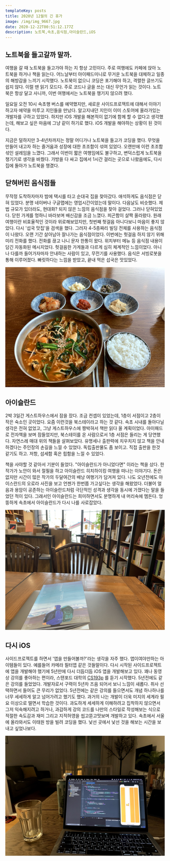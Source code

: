 ```yaml
---
templateKey: posts
title: 2020년 12월의 긴 휴가
image: /img/img_9667.jpg
date: 2020-12-22T00:51:12.177Z
description: 노트북,속초,음식점,아이슬란드,iOS
---
```

## 노트북을 들고갈까 말까.

여행을 갈 때 노트북을 들고가야 하는 지 항상 고민이다. 주로 여행에도 카페에 앉아 노트북을 하거나 책을 읽는다. 어느날부터 아이패드미니로 무거운 노트북을 대체하고 일종의 해방감을 느끼기 시작했다. 노트북이 없으니 코딩은 포기해야 하고, 격렬한 글쓰기도 쉽지 않다. 이럴 땐 읽기 모드다. 주로 코드나 글을 쓰는 대신 무언가 읽는 것이다. 노트북은 항상 달고 사니까, 이번 여행에서는 노트북을 챙기지 않으려 했다.

일요일 오전 10시 속초행 버스를 예약했지만, 새로운 사이드프로잭트에 대해서 이야기 하고자 에약을 미루고 지인들을 만났다. 알고지내던 지인이 이미 스토어에 올라가있는 개발자를 구하고 있었다. 하지만 iOS 개발을 해본적이 없기에 함께 할 수 없다고 생각했는데, 해보고 싶은 마음에 그냥 같이 하기로 했다. iOS 개발을 해야하는 상황이 된 것이다.

지금은 덜하지만 3-4년차까지는 정말 어디가나 노트북을 들고가 코딩을 했다. 무엇을 만들어 내고자 하는 즐거움과 성장에 대한 초조함이 섞여 있었다. 오랜만에 이런 초조함 섞인 설레임을 느꼈다. 그래서 이번이 짧은 여행임에도 불구하고, 변덕스럽게 노트북을 챙기기로 생각을 바꿨다. 가방을 다 싸고 집에서 1시간 걸리는 곳으로 나왔음에도, 다시 집에 돌아가 노트북을 챙겼다.

## 닫혀버린 음식점들

무작정 도착하자마자 밤에 택시를 타고 순대국 집을 찾아갔다. 애석하게도 음식점은 닫혀 있었다. 분명 네이버나 구글맵에는 영업시간이었는데 말이다. 다음날도 비슷했다. 제법 규모가 있더라도, 현대화? 되지 않은 느낌의 음식점을 찾아 걸었다. 그러나 닫혀있었다. 닫힌 가게를 멍하니 바라보며 배신감을 조금 느꼈다. 피곤함이 살짝 올라왔다. 원래 여행이란 비효율적인 것이라 위로해보았지만, 첫번째 헛걸음 아니다보니 마음이 좋지 않았다. 다시 '섭국 맛집'을 검색을 했다. 그러자 4-5층짜리 빌딩 전체를 사용하는 음식점이 나왔다. 오랜 기간 살아남아 잘나가는 음식점이었다. 이번에는 헛걸음 하지 않기 위해 미리 전화를 했다. 전화를 끊고 나니 문자 한통이 왔다. 위치부터 메뉴 등 음식점 내용이 담긴 자동화된 메시지었다. 헛걸음한 가게들과 다르게 심히 체계적인 느낌이었다. 아니나 다를까 들어가자마자 안내하는 사람이 있고, 무전기를 사용했다. 음식은 서빙로봇을 통해 이루어졌다. 빠릿하다는 느낌을 받았고, 끝내 먹은 섭국은 맛있었다.

![](/img/sub-soup.jpg)

## 아이슬란드

2박 3일간 게스트하우스에서 잠을 잤다. 조금 컨셉이 있었는데, 1층이 서점이고 2층이 작은 숙소인 곳이었다. 요즘 이런것을 북스테이라고 하는 것 같다. 속초 시내를 돌아다닐 생각은 전혀 없었고, 그냥 게스트하우스에 짱박혀서 책만 읽다 올 계획이었다. 아이패드로 전자책을 보며 잠들었지만, 북스테이를 온 사람으로서 1층 서점은 들리는 게 당연했다. 자연스레 매대 위의 책들을 살펴보았다. 유명세나 출판력에 치우치지 않고 책을 안내하겠다는 주인장의 손길을 느낄 수 있었다. 독립출판물도 좀 보이고. 직접 출판을 한것 같기도 하고. 저항, 섬세함 혹은 힙함을 느낄 수 있었다.

책을 사야할 것 같아서 기분이 들었다. "아이슬란드가 아니었다면" 이라는 책을 샀다. 한 작가가 노안이 와서 절필을 하고 아이슬란드 히치하이킹 여행을 떠나는 이야기다. 돈은 없지만 시간이 많은 작가의 두달여간의 배낭 여행기가 담겨져 있다. 나도 오년전에도 아이스란드의 오로라 사진을 보고 언젠가 한번쯤 가고싶다는 생각을 해왔었다.  더불어 얼음과 용암이 공존하는 아이슬란드처럼 극단적인 성격과 생각을 동시에 가졌다는 말을 들었던 적이 있다. 그래서인 아이슬란드는 희미하면서도 분명하게 내 머리속에 멤돈다. 엉뚱하게 속초에서 아이슬란드가 다시 나를 사로잡았다.

![](/img/img_9667.jpg)

## 다시 iOS

사이드프로젝트를 하면서 '앱을 만들어볼까?'라는 생각을 자주 했다. 앱이여야만하는 아이템들이 있다. 예를들어 카메라 필터앱 같은 것들말이다. 다시 시작된 사이드프로젝트에 앱을 개발해야 했기에 5년만에 다시 더듬더듬 iOS 앱을 개발해보고 있다. 꽤나 동영상 강의를 좋아하는 편이라, 스탠포드 대학의 [CS193p](https://cs193p.sites.stanford.edu/)  를 듣기 시작했다. 5년전에도 같은 강의를 들었었다. 개발자로서 구력이 5년차 즈음 되어서 보니 느낌이 새롭다. 취사 선택하면서 들어도 큰 무리가 없었다. 5년전에는 같은 강의를 들으면서도 개념 하나하나를 너무 세세하게 알고 넘어가려고 했기도 했다. 과거의 나는 개발이 더욱 미지의 세계라 필요 이상으로 떨면서 학습한 것이다. 과도하게 세세하게 이해하려고 집착하지 않으면서 그저 익숙해지려고 하거나, 과감하게 강의 코드를 나만의 스타일로 작성해보는 식으로 적절한 속도감과 재미 그리고 지적허영을 씹고뜯고맛보며 개발하고 있다. 속초에서 서울에 올라와서도 이태원 방을 빌려 코딩을 했다. 낯선 곳에서 낯선 것을 해보는 시간을 보내고 싶었나보다.

![](/img/desk.jpg)